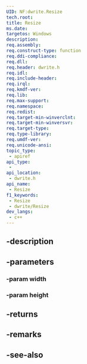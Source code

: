 ```yaml
---
UID: NF:dwrite.Resize
tech.root: 
title: Resize
ms.date: 
targetos: Windows
description: 
req.assembly: 
req.construct-type: function
req.ddi-compliance: 
req.dll: 
req.header: dwrite.h
req.idl: 
req.include-header: 
req.irql: 
req.kmdf-ver: 
req.lib: 
req.max-support: 
req.namespace: 
req.redist: 
req.target-min-winverclnt: 
req.target-min-winversvr: 
req.target-type: 
req.type-library: 
req.umdf-ver: 
req.unicode-ansi: 
topic_type:
 - apiref
api_type:
 - 
api_location:
 - dwrite.h
api_name:
 - Resize
f1_keywords:
 - Resize
 - dwrite/Resize
dev_langs:
 - c++
---
```


## -description

## -parameters

### -param width

### -param height

## -returns

## -remarks

## -see-also

